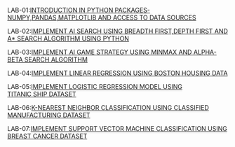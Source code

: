 LAB-01:[INTRODUCTION IN PYTHON PACKAGES-NUMPY,PANDAS,MATPLOTLIB AND ACCESS TO DATA SOURCES](https://github.com/Bollepally-Sindhuja/AIML-2024-25/blob/main/LAB_1.ipynb)

LAB-02:[IMPLEMENT AI SEARCH USING BREADTH FIRST,DEPTH FIRST AND A* SEARCH ALGORITHM USING PYTHON](https://github.com/Bollepally-Sindhuja/AIML-2024-25/blob/main/LAB_2.ipynb)

LAB-03:[IMPLEMENT AI GAME STRATEGY USING MINMAX AND ALPHA-BETA SEARCH ALGORITHM](https://github.com/Bollepally-Sindhuja/AIML-2024-25/blob/main/LAB_3.ipynb)

LAB-04:[IMPLEMENT LINEAR REGRESSION USING BOSTON HOUSING DATA](https://github.com/Bollepally-Sindhuja/AIML-2024-25/blob/main/LAB_04.ipynb)

LAB-05:[IMPLEMENT LOGISTIC REGRESSION MODEL USING TITANIC SHIP DATASET](https://github.com/Bollepally-Sindhuja/AIML-2024-25/blob/main/LAB_5.ipynb)

LAB-06:[K-NEAREST NEIGHBOR CLASSIFICATION USING CLASSIFIED MANUFACTURING DATASET](https://github.com/Bollepally-Sindhuja/AIML-2024-25/blob/main/LAB_6.ipynb)

LAB-07:[IMPLEMENT SUPPORT VECTOR MACHINE CLASSIFICATION USING BREAST CANCER DATASET](https://github.com/Bollepally-Sindhuja/AIML-2024-25/blob/main/LAB_07.ipynb)

